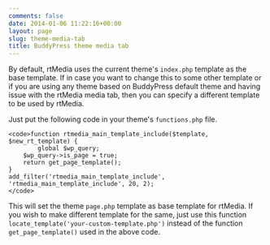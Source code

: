 ```yaml
---
comments: false
date: 2014-01-06 11:22:16+00:00
layout: page
slug: theme-media-tab
title: BuddyPress theme media tab
---
```


By default, rtMedia uses the current theme's `index.php` template as the base template. If in case you want to change this to some other template or if you are using any theme based on BuddyPress default theme and having issue with the rtMedia media tab, then you can specify a different template to be used by rtMedia.

Just put the following code in your theme's `functions.php` file.

    
    <code>function rtmedia_main_template_include($template, $new_rt_template) {
            global $wp_query;
    	$wp_query->is_page = true;
    	return get_page_template();
    }
    add_filter('rtmedia_main_template_include', 'rtmedia_main_template_include', 20, 2);
    </code>


This will set the theme `page.php` template as base template for rtMedia. If you wish to make different template for the same, just use this function `locate_template('your-custom-template.php')` instead of the function `get_page_template()` used in the above code.
